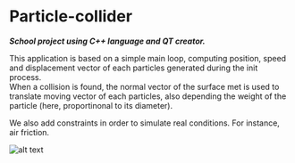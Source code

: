 # Particle-collider  

**_School project using C++ language and  QT creator._**  

This application is based on a simple main loop, computing position, speed and displacement vector of each particles generated during the init process.  
When a collision is found, the normal vector of the surface met is used to translate moving vector of each particles, also depending the weight of the particle (here, proportinonal to its diameter).

We also add constraints in order to simulate real conditions. For instance, air friction.

![alt text](gif_presentation.gif)  

